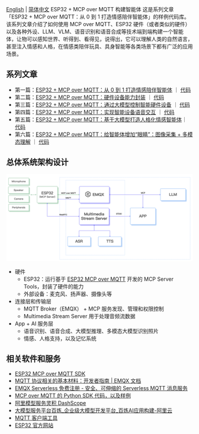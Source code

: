 
[English](README.md) | [简体中文](README-CN.md)
ESP32 + MCP over MQTT 构建智能体
这是系列文章「ESP32 + MCP over MQTT：从 0 到 1 打造情感陪伴智能体」的样例代码库。该系列文章介绍了如何使用 MCP over MQTT、ESP32 硬件（或者类似的硬件）以及各种外设、LLM、VLM、语音识别和语音合成等技术端到端构建一个智能体，让物可以感知世界、听得到、看得见，说得出，它可以理解人类的自然语言，甚至注入情感和人格，在情感类陪伴玩具、具身智能等各类场景下都有广泛的应用场景。

## 系列文章
- 第一篇：[ESP32 + MCP over MQTT：从 0 到 1 打造情感陪伴智能体](https://www.emqx.com/zh/blog/esp32-and-mcp-over-mqtt) ｜ [代码](samples/blog_1/)
- 第二篇：[ESP32 + MCP over MQTT：硬件设备能力封装](https://www.emqx.com/zh/blog/esp32-and-mcp-over-mqtt-2) ｜ [代码](samples/blog_2/)
- 第三篇：[ESP32 + MCP over MQTT：通过大模型控制智能硬件设备](https://www.emqx.com/zh/blog/esp32-and-mcp-over-mqtt-3) ｜ [代码](samples/blog_3/)
- 第四篇：[ESP32 + MCP over MQTT：实现智能设备语音交互](https://www.emqx.com/zh/blog/esp32-and-mcp-over-mqtt-4) ｜ [代码](samples/blog_4/)
- 第五篇：[ESP32 + MCP over MQTT：基于大模型打造人格化情感智能体](https://www.emqx.com/zh/blog/esp32-and-mcp-over-mqtt-5)｜ [代码](samples/blog_5/)
- 第六篇：[ESP32 + MCP over MQTT：给智能体增加“眼睛”：图像采集 + 多模态理解](https://www.emqx.com/zh/blog/esp32-and-mcp-over-mqtt-6) ｜ [代码](samples/blog_6/)

## **总体系统架构设计**
![image-20250722-034615.png](pics/arch.png)

- 硬件
  - ESP32：运行基于 [ESP32 MCP over MQTT](https://github.com/mqtt-ai/esp-mcp-over-mqtt) 开发的 MCP Server Tools，封装了硬件的能力
  - 外部设备：麦克风、扬声器、摄像头等
- 连接层和传输层
  - MQTT Broker（EMQX） + MCP 服务发现、管理和权限控制
  - Multimedia Stream Server 用于处理音频流数据
- App + AI 服务层
  - 语音识别、语音合成、大模型推理、多模态大模型识别照片
  - 情感、人格支持，以及记忆系统

## 相关软件和服务
- [ESP32 MCP over MQTT SDK](https://github.com/mqtt-ai/esp-mcp-over-mqtt)
- [MQTT 协议相关的基本材料：开发者指南 | EMQX 文档](https://docs.emqx.com/zh/emqx/latest/connect-emqx/developer-guide.html)
- [EMQX Serverless 免费注册 - 安全、可伸缩的 Serverless MQTT 消息服务](https://www.emqx.com/zh/cloud/serverless-mqtt)
- [MCP over MQTT 的 Python SDK 代码，以及样例](https://github.com/emqx/mcp-python-sdk)
- [阿里模型服务灵积 DashScope](https://dashscope.aliyun.com/)
- [大模型服务平台百炼_企业级大模型开发平台_百炼AI应用构建-阿里云](https://www.aliyun.com/product/bailian)
- [MQTT 客户端工具](https://mqttx.app/)
- [ESP32 官方网站](https://www.espressif.com.cn/en/products/socs/esp32)